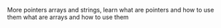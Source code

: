 More pointers arrays and strings,
learn what are pointers and how to use them
what are arrays and how to use them
